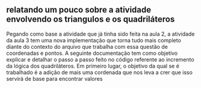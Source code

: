 ## relatando um pouco sobre a atividade envolvendo os triangulos e os quadriláteros


Pegando como base a atividade que já tinha sido feita na aula 2, a atividade da aula 3 tem uma nova implementação que torna tudo mais completo diante do contexto do arquivo que trabalha com essa questão de coordenadas e pontos. A seguinte documentação tem como objetivo explicar e detalhar o passo a passo feito no código referente ao incremento da lógica dos quadriláteros.
Em primeiro lugar, o objetivo da qual se é trabalhado é a adição de mais uma cordenada que nos leva a crer que isso servirá de base para encontrar valores 